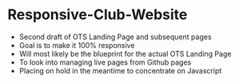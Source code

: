 # Responsive-Club-Website

- Second draft of OTS Landing Page and subsequent pages
- Goal is to make it 100% responsive
- Will most likely be the blueprint for the actual OTS Landing Page
- To look into managing live pages from Github pages
- Placing on hold in the meantime to concentrate on Javascript
